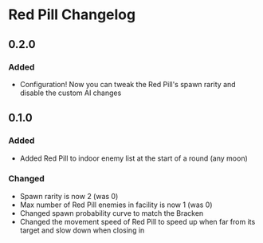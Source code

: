 # Red Pill Changelog

## 0.2.0
### Added
- Configuration! Now you can tweak the Red Pill's spawn rarity and disable the custom AI changes

## 0.1.0
### Added
- Added Red Pill to indoor enemy list at the start of a round (any moon)
### Changed
- Spawn rarity is now 2 (was 0)
- Max number of Red Pill enemies in facility is now 1 (was 0)
- Changed spawn probability curve to match the Bracken
- Changed the movement speed of Red Pill to speed up when far from its target and slow down when closing in

